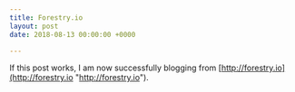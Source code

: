 ```yaml
---
title: Forestry.io
layout: post
date: 2018-08-13 00:00:00 +0000

---
```

If this post works, I am now successfully blogging from [http://forestry.io](http://forestry.io "http://forestry.io").